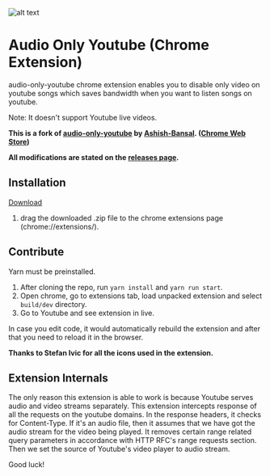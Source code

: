 ![alt text](https://raw.githubusercontent.com/Ashish-Bansal/audio-only-youtube/master/logo.png "Audio Only Youtube")

Audio Only Youtube (Chrome Extension)
=======================================

audio-only-youtube chrome extension enables you to disable only video on youtube songs which saves bandwidth when you want to listen songs on youtube.

Note: It doesn't support Youtube live videos.

**This is a fork of [audio-only-youtube](https://github.com/Ashish-Bansal/audio-only-youtube) by [Ashish-Bansal](https://github.com/Ashish-Bansal). ([Chrome Web Store](https://chrome.google.com/webstore/detail/audio-only-youtube/pkocpiliahoaohbolmkelakpiphnllog))**


**All modifications are stated on the [releases page](https://github.com/Jerryzs/audio-only-youtube/releases).**

## Installation

[Download](https://github.com/Jerryzs/audio-only-youtube/releases/download/v0.8.2-Jerryzs.1/audio-only-youtube-0.8.2-Jerryzs.1.zip)

1. drag the downloaded .zip file to the chrome extensions page (chrome://extensions/).

## Contribute

Yarn must be preinstalled.

1. After cloning the repo, run `yarn install` and `yarn run start`.
2. Open chrome, go to extensions tab, load unpacked extension and select
   `build/dev` directory.
3. Go to Youtube and see extension in live.

In case you edit code, it would automatically rebuild the extension and after
that you need to reload it in the browser.

**Thanks to Stefan Ivic for all the icons used in the extension.**

## Extension Internals

The only reason this extension is able to work is because Youtube serves audio and video streams separately. This extension intercepts response of all the requests on the youtube domains. In the response headers, it checks for Content-Type. If it's an audio file, then it assumes that we have got the audio stream for the video being played. It removes certain range related query parameters in accordance with HTTP RFC's range requests section. Then we set the source of Youtube's video player to audio stream.

Good luck!

